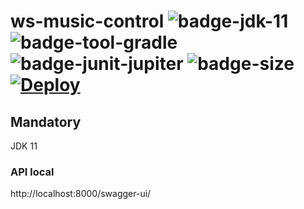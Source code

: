 # ws-music-control ![badge-jdk-11] ![badge-tool-gradle] ![badge-junit-jupiter] ![badge-size] [![Deploy](https://www.herokucdn.com/deploy/button.svg)](https://ws-music-control.herokuapp.com/swagger-ui/)

## Mandatory

JDK 11

### API local
http://localhost:8000/swagger-ui/

[badge-jdk-11]: https://img.shields.io/badge/jdk-11-9cf.svg "JDK-11"
[badge-tool-gradle]: https://img.shields.io/badge/tool-gradle-0440af.svg "Gradle wrapper included"
[badge-tool-console]: https://img.shields.io/badge/tool-console-022077.svg "Command line tools"
[badge-junit-jupiter]: https://img.shields.io/badge/junit-jupiter-green.svg "JUnit Jupiter Engine"
[badge-size]: https://img.shields.io/github/repo-size/kbmg28/ws-music-control
